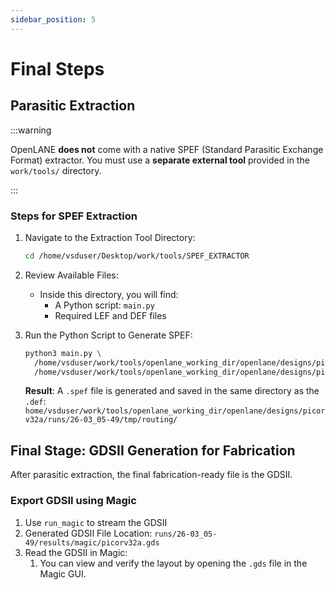 ```yaml
---
sidebar_position: 5
---
```


# Final Steps

## Parasitic Extraction

:::warning

OpenLANE **does not** come with a native SPEF (Standard Parasitic Exchange Format) extractor. You must use a **separate external tool** provided in the `work/tools/` directory.

:::

### Steps for SPEF Extraction

1. Navigate to the Extraction Tool Directory:

   ```bash
   cd /home/vsduser/Desktop/work/tools/SPEF_EXTRACTOR
   ```

2. Review Available Files:
   * Inside this directory, you will find:
     * A Python script: `main.py`
     * Required LEF and DEF files

3. Run the Python Script to Generate SPEF:

   ```bash
   python3 main.py \
     /home/vsduser/work/tools/openlane_working_dir/openlane/designs/picorv32a/runs/26-03_05-49/tmp/merged.lef \
     /home/vsduser/work/tools/openlane_working_dir/openlane/designs/picorv32a/runs/26-03_05-49/tmp/routing/picorv32a.def
   ```

   **Result**: A `.spef` file is generated and saved in the same directory as the `.def`: `home/vsduser/work/tools/openlane_working_dir/openlane/designs/picorv32a/runs/26-03_05-49/tmp/routing/`

## Final Stage: GDSII Generation for Fabrication

After parasitic extraction, the final fabrication-ready file is the GDSII.

### Export GDSII using Magic

1. Use `run_magic` to stream the GDSII
2. Generated GDSII File Location: `runs/26-03_05-49/results/magic/picorv32a.gds`
3. Read the GDSII in Magic:
   1. You can view and verify the layout by opening the `.gds` file in the Magic GUI.
